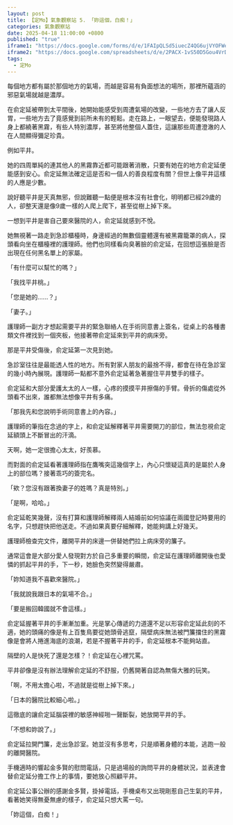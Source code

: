 ```yaml
---
layout: post
title: 【定Mo】氣象觀察站 5. 「妳這個，白痴！」
categories: 氣象觀察站
date: 2025-04-18 11:00:00 +0800
published: "true"
iframe1: "https://docs.google.com/forms/d/e/1FAIpQLSd5iuecZ4QG6ujVYOFWeZPcQL77FlJKpOTbyXJdGMJ8rEIZYQ/viewform?embedded=true"
iframe2: "https://docs.google.com/spreadsheets/d/e/2PACX-1vS50D5Gou4VrD5mv1MiCWTkCynlGBaMRunrz77y8l-5toHxyTJ8yRwN1Yian1yQvpqQ_CnBROfqyozH/pubhtml?gid=1073893163&amp;single=true&amp;widget=true&amp;headers=false"
tags:
  - 定Mo
---
```

每個地方都有屬於那個地方的氣場，而越是容易有負面想法的場所，那裡所蘊涵的邪惡氣場就越是濃厚。

在俞定延被帶到太平間後，她開始能感受到周遭氣場的改變，一些地方去了讓人反胃，一些地方去了竟感覺到前所未有的輕鬆。走在路上，一眼望去，便能發現路人身上都繞著黑霧，有些人特別濃厚，甚至將他整個人蓋住，這讓那些周遭澄澈的人在人間顯得彌足珍貴。

例如平井。

她的四周單純的連其他人的黑霧靠近都可能跟著消散，只要有她在的地方俞定延便能感到安心。俞定延無法確定這是否和一個人的善良程度有關？但世上像平井這樣的人應是少數。

說好聽平井是天真無邪，但說難聽一點便是根本沒有社會化，明明都已經29歲的人，卻整天還是像9歲一樣的人爬上爬下，甚至從樹上掉下來。

一想到平井是害自己要來醫院的人，俞定延就感到不悅。

她無視著一路走到急診櫃檯時，身邊經過的無數個靈體還有被黑霧籠罩的病人，探頭看向坐在櫃檯裡的護理師。他們也同樣看向臭著臉的俞定延，在回想這張臉是否出現在任何黑名單上的家屬。

「有什麼可以幫忙的嗎？」

「我找平井桃。」

「您是她的......？」

「妻子。」

護理師一副方才想起需要平井的緊急聯絡人在手術同意書上簽名，從桌上的各種書類文件裡找到一個夾板，他接著帶俞定延來到平井的病床旁。

那是平井受傷後，俞定延第一次見到她。

急診室往往是最能透人性的地方。所有對家人朋友的最捨不得，都會在待在急診室的幾小時內展現。護理師一點都不意外俞定延著急著握住平井雙手的樣子。

俞定延和大部分愛護太太的人一樣，心疼的摸摸平井擦傷的手臂。骨折的傷處從外頭看不出來，誰都無法想像平井有多痛。

「那我先和您說明手術同意書上的內容。」

護理師的筆指在念過的字上，和俞定延解釋著平井需要開刀的部位，無法忽視俞定延額頭上不斷冒出的汗滴。

天啊，她一定很擔心太太，好羨慕。

而對面的俞定延看著護理師指在鷹嘴突這幾個字上，內心只懷疑這真的是屬於人身上的部位嗎？接著乖巧的簽完名。

「欸？您沒有跟著換妻子的姓嗎？真是特別。」

「是啊，哈哈。」

俞定延乾笑幾聲，沒有打算和護理師解釋兩人結婚前如何協議在兩國登記時要用的名字，只想趕快把他送走。不過如果真要仔細解釋，她能夠講上好幾天。

護理師檢查完文件，離開平井的床邊一併替她們拉上病床旁的簾子。

通常這會是大部分愛人發現對方於自己多重要的瞬間，俞定延在護理師離開後也愛憐的抓起平井的手，下一秒，她臉色突然變得嚴肅。

「妳知道我不喜歡來醫院。」

「我就說我跟日本的氣場不合。」

「要是搬回韓國就不會這樣。」

俞定延握著平井的手漸漸加重。光是掌心傳遞的力道還不足以形容俞定延此刻的不適，她的頭痛的像是有上百隻鳥要從她頭骨逃竄，隔壁病床無法被門簾擋住的黑霧像是會將人捲進海底的浪潮，若是不握著平井的手，俞定延根本不能夠站直。

隔壁的人是快死了還是怎樣？！俞定延在心裡咒罵。

平井卻像是沒有辦法理解俞定延的不舒服，仍舊開著自認為無傷大雅的玩笑。

「啊，不用太擔心啦，不過就是從樹上掉下來。」

「日本的醫院比較細心啦。」

這徹底的讓俞定延腦袋裡的敏感神經啪一聲斷裂，她放開平井的手。

「不想和妳說了。」

俞定延拉開門簾，走出急診室。她並沒有多思考，只是順著身體的本能，逃跑一般的離開醫院。

手機適時的響起金多賢的慰問電話，只是過場般的詢問平井的身體狀況，並表達會替俞定延分擔工作上的事情，要她放心照顧平井。

俞定延公事公辦的感謝金多賢，掛掉電話，手機桌布又出現剛惹自己生氣的平井，看著她笑得無憂無慮的樣子，俞定延只想大罵一句。

「妳這個，白痴！」

